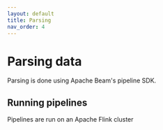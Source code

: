 ```yaml
---
layout: default
title: Parsing
nav_order: 4
---
```


# Parsing data
Parsing is done using Apache Beam's pipeline SDK. 

## Running pipelines
Pipelines are run on an Apache Flink cluster
